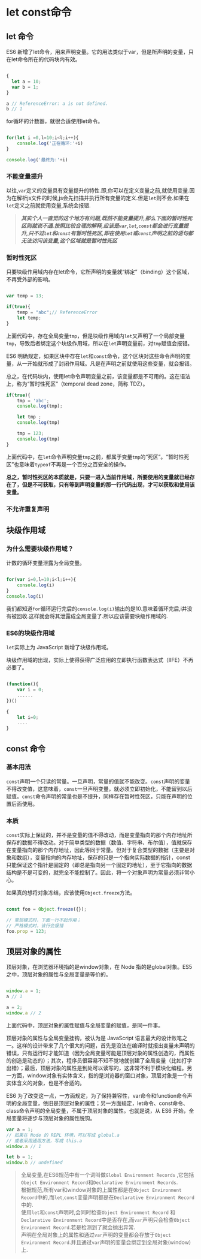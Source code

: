 # let const命令

## let 命令

ES6 新增了let命令，用来声明变量。它的用法类似于var，但是所声明的变量，只在let命令所在的代码块内有效。

```javaScript

{
  let a = 10;
  var b = 1;
}

a // ReferenceError: a is not defined.
b // 1

```

for循环的计数器，就很合适使用let命令。

```javaScript

for(let i =0,l=10;i<l;i++){
    console.log('正在循环:'+i)
}

console.log('最终为:'+i)

```

### 不能变量提升

以往,`var`定义的变量具有变量提升的特性.即,你可以在定义变量之前,就使用变量.因为在解析js文件的时候,js会先扫描并执行所有变量的定义.但是`let`则不会.如果在`let`定义之前就使用变量,系统会报错.

> ***其实个人一直觉的这个地方有问题,既然不能变量提升,那么下面的暂时性死区则就说不通.按照比较合理的解释,应该是`var`,`let`,`const`都会进行变量提升,只不过`let`和`const`有暂时性死区,即在使用`let`或`const`声明之前的语句都无法访问该变量,这个区域就是暂时性死区***

### 暂时性死区

只要块级作用域内存在let命令，它所声明的变量就“绑定”（binding）这个区域，不再受外部的影响。

```javaScript

var temp = 13;

if(true){
    temp = "abc";// ReferenceError
    let temp;
}

```

上面代码中，存在全局变量`tmp`，但是块级作用域内`let`又声明了一个局部变量`tmp`，导致后者绑定这个块级作用域，所以在`let`声明变量前，对`tmp`赋值会报错。

ES6 明确规定，如果区块中存在`let`和`const`命令，这个区块对这些命令声明的变量，从一开始就形成了封闭作用域。凡是在声明之前就使用这些变量，就会报错。

总之，在代码块内，使用let命令声明变量之前，该变量都是不可用的。这在语法上，称为“暂时性死区”（temporal dead zone，简称 TDZ）。

```javaScript
if(true){
    tmp = 'abc';
    console.log(tmp);

    let tmp ;
    console.log(tmp)

    tmp = 123;
    console.log(tmp)
}


```

上面代码中，在`let`命令声明变量`tmp`之前，都属于变量`tmp`的“死区”。“暂时性死区”也意味着`typeof`不再是一个百分之百安全的操作。

**总之，暂时性死区的本质就是，只要一进入当前作用域，所要使用的变量就已经存在了，但是不可获取，只有等到声明变量的那一行代码出现，才可以获取和使用该变量。**

### 不允许重复声明




## 块级作用域

### 为什么需要块级作用域？

计数的循环变量泄露为全局变量。

```javaScript

for(var i=0,l=10;i<l;i++){
    console.log(i)
}
console.log(i)
```
我们都知道`for`循环运行完后的`console.log(i)`输出的是10.意味着循环完后,i并没有被回收.这样就会将其泄露成全局变量了.所以应该需要块级作用域的.


### ES6的块级作用域

`let`实际上为 JavaScript 新增了块级作用域。

块级作用域的出现，实际上使得获得广泛应用的立即执行函数表达式（IIFE）不再必要了。

```javaScript

(function(){
    var i = 0;
    ......
})()

{
    let i=0;
    ....
}


```


## const 命令

### 基本用法

`const`声明一个只读的常量。一旦声明，常量的值就不能改变。`const`声明的变量不得改变值，这意味着，`const`一旦声明变量，就必须立即初始化，不能留到以后赋值。`const`命令声明的常量也是不提升，同样存在暂时性死区，只能在声明的位置后面使用。

### 本质

`const`实际上保证的，并不是变量的值不得改动，而是变量指向的那个内存地址所保存的数据不得改动。对于简单类型的数据（数值、字符串、布尔值），值就保存在变量指向的那个内存地址，因此等同于常量。但对于复合类型的数据（主要是对象和数组），变量指向的内存地址，保存的只是一个指向实际数据的指针，const只能保证这个指针是固定的（即总是指向另一个固定的地址），至于它指向的数据结构是不是可变的，就完全不能控制了。因此，将一个对象声明为常量必须非常小心。

如果真的想将对象冻结，应该使用`Object.freeze`方法。

```javaScript

const foo = Object.freeze({});

// 常规模式时，下面一行不起作用；
// 严格模式时，该行会报错
foo.prop = 123;

```

## 顶层对象的属性

顶层对象，在浏览器环境指的是window对象，在 Node 指的是global对象。ES5 之中，顶层对象的属性与全局变量是等价的。

```javaScript

window.a = 1;
a // 1

a = 2;
window.a // 2

```

上面代码中，顶层对象的属性赋值与全局变量的赋值，是同一件事。

顶层对象的属性与全局变量挂钩，被认为是 JavaScript 语言最大的设计败笔之一。这样的设计带来了几个很大的问题，首先是没法在编译时就报出变量未声明的错误，只有运行时才能知道（因为全局变量可能是顶层对象的属性创造的，而属性的创造是动态的）；其次，程序员很容易不知不觉地就创建了全局变量（比如打字出错）；最后，顶层对象的属性是到处可以读写的，这非常不利于模块化编程。另一方面，window对象有实体含义，指的是浏览器的窗口对象，顶层对象是一个有实体含义的对象，也是不合适的。

ES6 为了改变这一点，一方面规定，为了保持兼容性，var命令和function命令声明的全局变量，依旧是顶层对象的属性；另一方面规定，let命令、const命令、class命令声明的全局变量，不属于顶层对象的属性。也就是说，从 ES6 开始，全局变量将逐步与顶层对象的属性脱钩。

```javaScript
var a = 1;
// 如果在 Node 的 REPL 环境，可以写成 global.a
// 或者采用通用方法，写成 this.a
window.a // 1

let b = 1;
window.b // undefined
```
> 全局变量,在ES6规范中有一个词叫做`Global Environment Records` ,它包括`Obejct Environment Record`和`Declarative Environment Records`.<br>
根据规范,所有var和window对象的上属性都是在`Object Environment Record`中的,而`let`,`const`变量声明都是在`Declarative Environment Record`中的.<br>
使用`let`和`const`声明时,会同时检查`Object Environment Record` 和 `Declarative Environment Record`中是否存在,而`var`声明只会检查`Object Environment Record`.若是检测到了就会抛出异常.<br>
声明在全局对象上的属性和通过`var`声明的变量都会存放于`Object Environment Record`.并且通过`var`声明的变量会绑定到全局对象(window)上.

